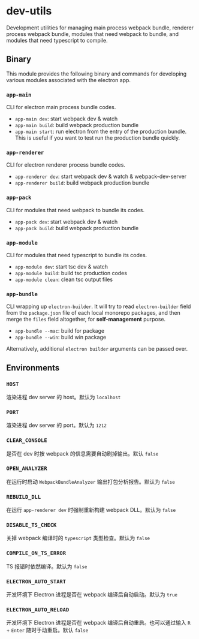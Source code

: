# dev-utils

Development utilities for managing main process webpack bundle, renderer process webpack bundle, modules that need webpack to bundle, and modules that need typescript to compile.

## Binary

This module provides the following binary and commands for developing various modules associated with the electron app.

### `app-main`

CLI for electron main process bundle codes.

- `app-main dev`: start webpack dev & watch
- `app-main build`: build webpack production bundle
- `app-main start`: run electron from the entry of the production bundle. This is useful if you want to test run the production bundle quickly.

### `app-renderer`

CLI for electron renderer process bundle codes.

- `app-renderer dev`: start webpack dev & watch & webpack-dev-server
- `app-renderer build`: build webpack production bundle

### `app-pack`

CLI for modules that need webpack to bundle its codes.

- `app-pack dev`: start webpack dev & watch
- `app-pack build`: build webpack production bundle

### `app-module`

CLI for modules that need typescript to bundle its codes.

- `app-module dev`: start tsc dev & watch
- `app-module build`: build tsc production codes
- `app-module clean`: clean tsc output files

### `app-bundle`

CLI wrapping up `electron-builder`. It will try to read `electron-builder` field from the `package.json` file of each local monorepo packages, and then merge the `files` field altogether, for **self-management** purpose.

- `app-bundle --mac`: build for package
- `app-bundle --win`: build win package

Alternatively, additional `electron builder` arguments can be passed over.

## Environments

### `HOST`

渲染进程 dev server 的 host。默认为 `localhost`

### `PORT`

渲染进程 dev server 的 port。默认为 `1212`

### `CLEAR_CONSOLE`

是否在 dev 时按 webpack 的信息需要自动刷掉输出。默认 `false`

### `OPEN_ANALYZER`

在运行时启动 `WebpackBundleAnalyzer` 输出打包分析报告。默认为 `false`

### `REBUILD_DLL`

在运行 `app-renderer dev` 时强制重新构建 webpack DLL。默认为 `false`

### `DISABLE_TS_CHECK`

关掉 webpack 编译时的 `typescript` 类型检查。默认为 `false`

### `COMPILE_ON_TS_ERROR`

TS 报错时依然编译。默认为 `false`

### `ELECTRON_AUTO_START`

开发环境下 Electron 进程是否在 webpack 编译后自动启动。默认为 `true`

### `ELECTRON_AUTO_RELOAD`

开发环境下 Electron 进程是否在 webpack 编译后自动重启。也可以通过输入 `R` + `Enter` 随时手动重启。默认 `false`
